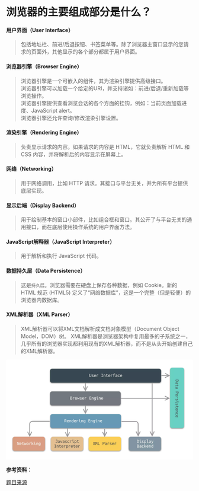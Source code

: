 # 浏览器的主要组成部分是什么？

#### 用户界面（User Interface）

> 包括地址栏、前进/后退按钮、书签菜单等。除了浏览器主窗口显示的您请求的页面外，其他显示的各个部分都属于用户界面。

#### 浏览器引擎（Browser Engine）

> 浏览器引擎是一个可嵌入的组件，其为渲染引擎提供高级接口。<br/>
> 浏览器引擎可以加载一个给定的URI，并支持诸如：前进/后退/重新加载等浏览操作。<br/>
> 浏览器引擎提供查看浏览会话的各个方面的挂钩，例如：当前页面加载进度、JavaScript alert。<br/>
> 浏览器引擎还允许查询/修改渲染引擎设置。

#### 渲染引擎（Rendering Engine）

> 负责显示请求的内容。如果请求的内容是 HTML，它就负责解析 HTML 和 CSS 内容，并将解析后的内容显示在屏幕上。

#### 网络（Networking）

> 用于网络调用，比如 HTTP 请求。其接口与平台无关，并为所有平台提供底层实现。

#### 显示后端（Display Backend）

> 用于绘制基本的窗口小部件，比如组合框和窗口。其公开了与平台无关的通用接口，而在底层使用操作系统的用户界面方法。

#### JavaScript解释器（JavaScript Interpreter）

> 用于解析和执行 JavaScript 代码。

#### 数据持久层（Data Persistence）

> 这是`持久层`。浏览器需要在硬盘上保存各种数据，例如 Cookie。新的 HTML 规范 (HTML5) 定义了“网络数据库”，这是一个完整（但是轻便）的浏览器内数据库。

#### XML解析器（XML Parser）

> XML解析器可以将XML文档解析成文档对象模型（Document Object Model，DOM）树。 XML解析器是浏览器架构中复用最多的子系统之一，几乎所有的浏览器实现都利用现有的XML解析器，而不是从头开始创建自己的XML解析器。

![image](../assets/image/browser/1.jpg)

**参考资料：**

[题目来源](https://juejin.im/post/5d89798d6fb9a06b102769b1) 
